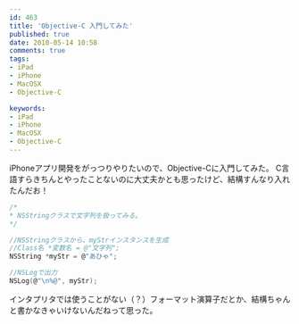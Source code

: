 ```yaml
---
id: 463
title: 'Objective-C 入門してみた'
published: true
date: 2010-05-14 10:58
comments: true
tags:
- iPad
- iPhone
- MacOSX
- Objective-C

keywords:
- iPad
- iPhone
- MacOSX
- Objective-C
---
```

iPhoneアプリ開発をがっつりやりたいので、Objective-Cに入門してみた。
C言語すらきちんとやったことないのに大丈夫かとも思ったけど、結構すんなり入れたんだお！


```c
/*
* NSStringクラスで文字列を扱ってみる。
*/

//NSStringクラスから、myStrインスタンスを生成
//Class名 *変数名 = @"文字列";
NSString *myStr = @"あひゃ";

//NSLogで出力
NSLog(@"\n%@", myStr);
```

インタプリタでは使うことがない（？）フォーマット演算子だとか、結構ちゃんと書かなきゃいけないんだねって思った。

